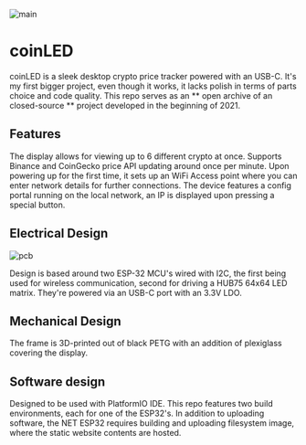 ![main](https://i.imgur.com/4tgFZRJ.jpg)

# coinLED
coinLED is a sleek desktop crypto price tracker powered with an USB-C. It's my first bigger project, even though it works, it lacks polish in terms of parts choice and code quality.
This repo serves as an ** open archive of an closed-source ** project developed in the beginning of 2021.

## Features

The display allows for viewing up to 6 different crypto at once. Supports Binance and CoinGecko price API updating around once per minute.
Upon powering up for the first time, it sets up an WiFi Access point where you can enter network details for further connections. 
The device features a config portal running on the local network, an IP is displayed upon pressing a special button.

## Electrical Design
![pcb](https://i.imgur.com/e0q99V5.png)

Design is based around two ESP-32 MCU's wired with I2C, the first being used for wireless communication, second for driving a HUB75 64x64 LED matrix. They're powered via an USB-C port with an 3.3V LDO.


## Mechanical Design
The frame is 3D-printed out of black PETG with an addition of plexiglass covering the display. 


## Software design
Designed to be used with PlatformIO IDE. This repo features two build environments, each for one of the ESP32's. In addition to uploading software, the NET ESP32 requires building and uploading filesystem image, where the static website contents are hosted.